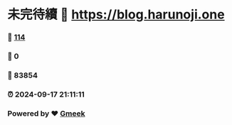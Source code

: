# 未完待續 :link: https://blog.harunoji.one 
### :page_facing_up: [114](https://blog.harunoji.one/tag.html) 
### :speech_balloon: 0 
### :hibiscus: 83854 
### :alarm_clock: 2024-09-17 21:11:11 
### Powered by :heart: [Gmeek](https://github.com/Meekdai/Gmeek)
